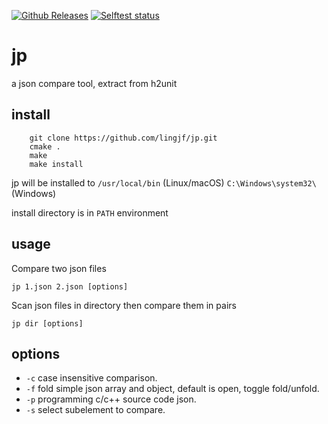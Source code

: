 <a id="top"></a>
[![Github Releases](https://img.shields.io/github/release/lingjf/jp.svg)](https://github.com/catchorg/jp/releases)
[![Selftest status](https://github.com/lingjf/jp/actions/workflows/ci.yml/badge.svg)](https://github.com/lingjf/jp/actions/workflows/ci.yml)

# jp
a json compare tool, extract from h2unit

## install

```Shell
    git clone https://github.com/lingjf/jp.git
    cmake .
    make
    make install
```

jp will be installed to `/usr/local/bin` (Linux/macOS) `C:\Windows\system32\` (Windows)

install directory is in `PATH` environment

## usage

Compare two json files
```Shell
jp 1.json 2.json [options]
```

Scan json files in directory then compare them in pairs
```Shell
jp dir [options]
```

## options

* `-c` case insensitive comparison.
* `-f` fold simple json array and object, default is open, toggle fold/unfold.
* `-p` programming c/c++ source code json.
* `-s` select subelement to compare.
